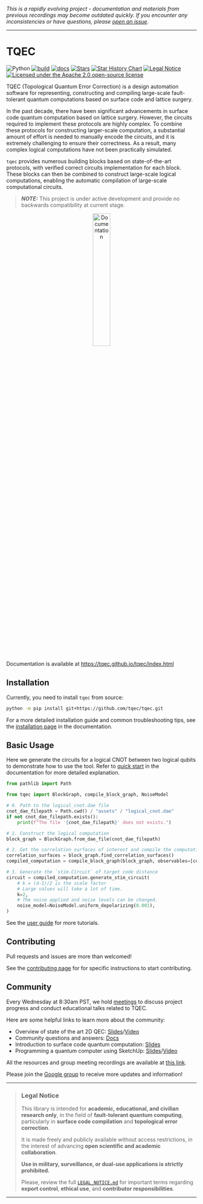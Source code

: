 *This is a rapidly evolving project - documentation and materials from previous recordings may become outdated quickly. If you encounter any inconsistencies or have questions, please [open an issue](https://github.com/tqec/tqec/issues/new/choose).*

---

# TQEC

![Python](https://img.shields.io/badge/python-3.10%20|%203.11%20|%203.12%20|%203.13-blue)
[![build](https://github.com/tqec/tqec/actions/workflows/ci.yml/badge.svg)](https://github.com/tqec/tqec/actions/workflows/ci.yml)
[![docs](https://github.com/tqec/tqec/actions/workflows/gh-pages.yml/badge.svg)](https://github.com/tqec/tqec/actions/workflows/gh-pages.yml)
[![Stars](https://img.shields.io/github/stars/tqec/tqec.svg)](https://github.com/tqec/tqec/stargazers)
[![Star History Chart](https://img.shields.io/badge/📈-Star%20History-blue?style=flat-square)](https://www.star-history.com/#tqec/tqec&Date)
[![Legal Notice](https://img.shields.io/badge/docs-legal%20notice-blue)](https://tqec.github.io/tqec/legal_notice.html)
[![Licensed under the Apache 2.0 open-source license](https://img.shields.io/badge/License-Apache%202.0-blue.svg?logo=opensourceinitiative)](https://github.com/tqec/tqec/blob/main/LICENSE)

TQEC (Topological Quantum Error Correction) is a design automation software for representing,
constructing and compiling large-scale fault-tolerant quantum computations based on surface code and lattice surgery.

In the past decade, there have been significant advancements in surface code quantum computation based on lattice surgery.
However, the circuits required to implement these protocols are highly complex. To combine these protocols for constructing larger-scale computation,
a substantial amount of effort is needed to manually encode the circuits, and it is extremely challenging to ensure their correctness.
As a result, many complex logical computations have not been practically simulated.

`tqec` provides numerous building blocks based on state-of-the-art protocols, with verified correct circuits implementation for each block.
These blocks can then be combined to construct large-scale logical computations, enabling the automatic compilation of large-scale computational circuits.

> **_NOTE:_** This project is under active development and provide no backwards compatibility at current stage.

<p align="center">
  <a href="https://tqec.github.io/tqec/">
  <img width=30% src="https://img.shields.io/badge/documentation-blue?style=for-the-badge&logo=read%20the%20docs" alt="Documentation" />
  </a>
</p>

Documentation is available at <https://tqec.github.io/tqec/index.html>

## Installation

Currently, you need to install `tqec` from source:

```sh
python -m pip install git+https://github.com/tqec/tqec.git
```

For a more detailed installation guide and common troubleshooting tips, see the [installation page](https://tqec.github.io/tqec/user_guide/installation.html) in the documentation.

## Basic Usage

Here we generate the circuits for a logical CNOT between two logical qubits to demonstrate how to use the tool.
Refer to [quick start](https://tqec.github.io/tqec/user_guide/quick_start.html) in the documentation for more detailed explanation.

```py
from pathlib import Path

from tqec import BlockGraph, compile_block_graph, NoiseModel

# 0. Path to the logical_cnot.dae file
cnot_dae_filepath = Path.cwd() / "assets" / "logical_cnot.dae"
if not cnot_dae_filepath.exists():
    print(f"The file '{cnot_dae_filepath}' does not exists.")

# 1. Construct the logical computation
block_graph = BlockGraph.from_dae_file(cnot_dae_filepath)

# 2. Get the correlation surfaces of interest and compile the computation
correlation_surfaces = block_graph.find_correlation_surfaces()
compiled_computation = compile_block_graph(block_graph, observables=[correlation_surfaces[1]])

# 3. Generate the `stim.Circuit` of target code distance
circuit = compiled_computation.generate_stim_circuit(
    # k = (d-1)/2 is the scale factor
    # Large values will take a lot of time.
    k=2,
    # The noise applied and noise levels can be changed.
    noise_model=NoiseModel.uniform_depolarizing(0.001),
)
```

See the [user guide](https://tqec.github.io/tqec/user_guide/index.html) for more tutorials.

## Contributing

Pull requests and issues are more than welcomed!

See the [contributing page](https://tqec.github.io/tqec/contributor_guide.html) for for specific instructions to start contributing.

## Community

Every Wednesday at 8:30am PST, we hold [meetings](https://meet.jit.si/TQEC-design-automation) to discuss project progress and conduct educational talks related to TQEC.

Here are some helpful links to learn more about the community:

- Overview of state of the art 2D QEC: [Slides](https://docs.google.com/presentation/d/1xYBfkVMpA1YEVhpgTZpKvY8zeOO1VyHmRWvx_kDJEU8/edit?usp=sharing)/[Video](https://www.youtube.com/watch?v=aUtH7wdwBAM&t=2s)
- Community questions and answers: [Docs](https://docs.google.com/document/d/1VRBPU5eMGVEcxzgHccd98Ooa7geHGRWJoN_fdB1VClM/edit?usp=sharing)
- Introduction to surface code quantum computation: [Slides](https://docs.google.com/presentation/d/1GxGD9kzDYJA6X47BXGII2qjDVVoub5BsSVrGHRZINO4/edit?usp=sharing)
- Programming a quantum computer using SketchUp: [Slides](https://docs.google.com/presentation/d/1MjFuODipnmF-jDstEnQrqbsOtbSKZyPsuTOMo8wpSJc/edit#slide=id.p)/[Video](https://drive.google.com/file/d/1o1LMiidtYDcVoEFZXsJPb7XdTkZ83VFX/view?usp=drive_link)

All the resources and group meeting recordings are available at [this link](https://docs.google.com/spreadsheets/d/11DSA2wzKLOrfTGNHunFvzsMYeO7jZ8Ny8kpzoC_wKQg/edit?resourcekey=0-PdGFkp5s-4XWihMSxk0UIg&gid=0#gid=0).

Please join the [Google group](https://groups.google.com/g/tqec-design-automation) to receive more updates and information!

---
> ### **Legal Notice**
>
> This library is intended for **academic, educational, and civilian research only**, in the field of **fault-tolerant quantum computing**, particularly in **surface code compilation** and **topological error correction**.
>
> It is made freely and publicly available without access restrictions, in the interest of advancing **open scientific and academic collaboration**.
>
> **Use in military, surveillance, or dual-use applications is strictly prohibited.**
>
> Please, review the full [`LEGAL_NOTICE.md`](https://github.com/tqec/tqec/blob/main/LEGAL_NOTICE.md) for important terms regarding **export control**, **ethical use**, and **contributor responsibilities**.
---
